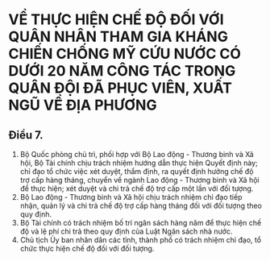 # VỀ THỰC HIỆN CHẾ ĐỘ ĐỐI VỚI QUÂN NHÂN THAM GIA KHÁNG CHIẾN CHỐNG MỸ CỨU NƯỚC CÓ DƯỚI 20 NĂM CÔNG TÁC TRONG QUÂN ĐỘI ĐÃ PHỤC VIÊN, XUẤT NGŨ VỀ ĐỊA PHƯƠNG

## Điều 7.  
1. Bộ Quốc phòng chủ trì, phối hợp với Bộ Lao động - Thương binh và Xã hội, Bộ Tài chính chịu trách nhiệm hướng dẫn thực hiện Quyết định này; chỉ đạo tổ chức việc xét duyệt, thẩm định, ra quyết định hưởng chế độ trợ cấp hàng tháng, chuyển về ngành Lao động - Thương binh và Xã hội để thực hiện; xét duyệt và chi trả chế độ trợ cấp một lần với đối tượng.  
2. Bộ Lao động - Thương binh và Xã hội chịu trách nhiệm chỉ đạo tiếp nhận, quản lý và chi trả chế độ trợ cấp hàng tháng đối với đối tượng theo quy định.  
3. Bộ Tài chính có trách nhiệm bố trí ngân sách hàng năm để thực hiện chế độ và lệ phí chi trả theo quy định của Luật Ngân sách nhà nước.  
4. Chủ tịch Ủy ban nhân dân các tỉnh, thành phố có trách nhiệm chỉ đạo, tổ chức thực hiện chế độ đối với đối tượng.